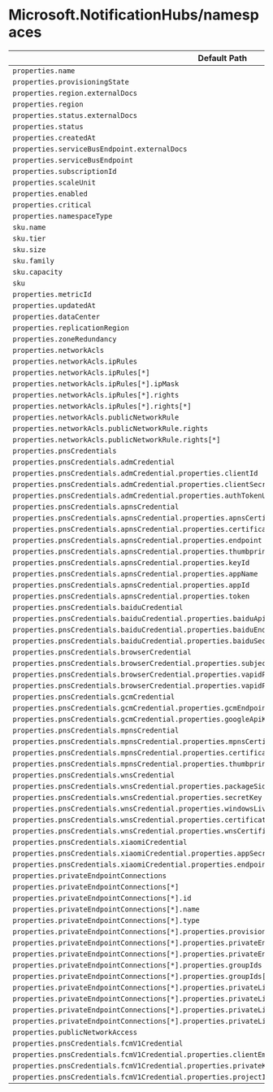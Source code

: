 # Microsoft.NotificationHubs/namespaces

| Default Path | Alias |
|---|---|
| `properties.name` | `Microsoft.NotificationHubs/namespaces/name` |
| `properties.provisioningState` | `Microsoft.NotificationHubs/namespaces/provisioningState` |
| `properties.region.externalDocs` | `Microsoft.NotificationHubs/namespaces/region.externalDocs` |
| `properties.region` | `Microsoft.NotificationHubs/namespaces/region` |
| `properties.status.externalDocs` | `Microsoft.NotificationHubs/namespaces/status.externalDocs` |
| `properties.status` | `Microsoft.NotificationHubs/namespaces/status` |
| `properties.createdAt` | `Microsoft.NotificationHubs/namespaces/createdAt` |
| `properties.serviceBusEndpoint.externalDocs` | `Microsoft.NotificationHubs/namespaces/serviceBusEndpoint.externalDocs` |
| `properties.serviceBusEndpoint` | `Microsoft.NotificationHubs/namespaces/serviceBusEndpoint` |
| `properties.subscriptionId` | `Microsoft.NotificationHubs/namespaces/subscriptionId` |
| `properties.scaleUnit` | `Microsoft.NotificationHubs/namespaces/scaleUnit` |
| `properties.enabled` | `Microsoft.NotificationHubs/namespaces/enabled` |
| `properties.critical` | `Microsoft.NotificationHubs/namespaces/critical` |
| `properties.namespaceType` | `Microsoft.NotificationHubs/namespaces/namespaceType` |
| `sku.name` | `Microsoft.NotificationHubs/namespaces/sku.name` |
| `sku.tier` | `Microsoft.NotificationHubs/namespaces/sku.tier` |
| `sku.size` | `Microsoft.NotificationHubs/namespaces/sku.size` |
| `sku.family` | `Microsoft.NotificationHubs/namespaces/sku.family` |
| `sku.capacity` | `Microsoft.NotificationHubs/namespaces/sku.capacity` |
| `sku` | `Microsoft.NotificationHubs/namespaces/sku` |
| `properties.metricId` | `Microsoft.NotificationHubs/namespaces/metricId` |
| `properties.updatedAt` | `Microsoft.NotificationHubs/namespaces/updatedAt` |
| `properties.dataCenter` | `Microsoft.NotificationHubs/namespaces/dataCenter` |
| `properties.replicationRegion` | `Microsoft.NotificationHubs/namespaces/replicationRegion` |
| `properties.zoneRedundancy` | `Microsoft.NotificationHubs/namespaces/zoneRedundancy` |
| `properties.networkAcls` | `Microsoft.NotificationHubs/namespaces/networkAcls` |
| `properties.networkAcls.ipRules` | `Microsoft.NotificationHubs/namespaces/networkAcls.ipRules` |
| `properties.networkAcls.ipRules[*]` | `Microsoft.NotificationHubs/namespaces/networkAcls.ipRules[*]` |
| `properties.networkAcls.ipRules[*].ipMask` | `Microsoft.NotificationHubs/namespaces/networkAcls.ipRules[*].ipMask` |
| `properties.networkAcls.ipRules[*].rights` | `Microsoft.NotificationHubs/namespaces/networkAcls.ipRules[*].rights` |
| `properties.networkAcls.ipRules[*].rights[*]` | `Microsoft.NotificationHubs/namespaces/networkAcls.ipRules[*].rights[*]` |
| `properties.networkAcls.publicNetworkRule` | `Microsoft.NotificationHubs/namespaces/networkAcls.publicNetworkRule` |
| `properties.networkAcls.publicNetworkRule.rights` | `Microsoft.NotificationHubs/namespaces/networkAcls.publicNetworkRule.rights` |
| `properties.networkAcls.publicNetworkRule.rights[*]` | `Microsoft.NotificationHubs/namespaces/networkAcls.publicNetworkRule.rights[*]` |
| `properties.pnsCredentials` | `Microsoft.NotificationHubs/namespaces/pnsCredentials` |
| `properties.pnsCredentials.admCredential` | `Microsoft.NotificationHubs/namespaces/pnsCredentials.admCredential` |
| `properties.pnsCredentials.admCredential.properties.clientId` | `Microsoft.NotificationHubs/namespaces/pnsCredentials.admCredential.clientId` |
| `properties.pnsCredentials.admCredential.properties.clientSecret` | `Microsoft.NotificationHubs/namespaces/pnsCredentials.admCredential.clientSecret` |
| `properties.pnsCredentials.admCredential.properties.authTokenUrl` | `Microsoft.NotificationHubs/namespaces/pnsCredentials.admCredential.authTokenUrl` |
| `properties.pnsCredentials.apnsCredential` | `Microsoft.NotificationHubs/namespaces/pnsCredentials.apnsCredential` |
| `properties.pnsCredentials.apnsCredential.properties.apnsCertificate` | `Microsoft.NotificationHubs/namespaces/pnsCredentials.apnsCredential.apnsCertificate` |
| `properties.pnsCredentials.apnsCredential.properties.certificateKey` | `Microsoft.NotificationHubs/namespaces/pnsCredentials.apnsCredential.certificateKey` |
| `properties.pnsCredentials.apnsCredential.properties.endpoint` | `Microsoft.NotificationHubs/namespaces/pnsCredentials.apnsCredential.endpoint` |
| `properties.pnsCredentials.apnsCredential.properties.thumbprint` | `Microsoft.NotificationHubs/namespaces/pnsCredentials.apnsCredential.thumbprint` |
| `properties.pnsCredentials.apnsCredential.properties.keyId` | `Microsoft.NotificationHubs/namespaces/pnsCredentials.apnsCredential.keyId` |
| `properties.pnsCredentials.apnsCredential.properties.appName` | `Microsoft.NotificationHubs/namespaces/pnsCredentials.apnsCredential.appName` |
| `properties.pnsCredentials.apnsCredential.properties.appId` | `Microsoft.NotificationHubs/namespaces/pnsCredentials.apnsCredential.appId` |
| `properties.pnsCredentials.apnsCredential.properties.token` | `Microsoft.NotificationHubs/namespaces/pnsCredentials.apnsCredential.token` |
| `properties.pnsCredentials.baiduCredential` | `Microsoft.NotificationHubs/namespaces/pnsCredentials.baiduCredential` |
| `properties.pnsCredentials.baiduCredential.properties.baiduApiKey` | `Microsoft.NotificationHubs/namespaces/pnsCredentials.baiduCredential.baiduApiKey` |
| `properties.pnsCredentials.baiduCredential.properties.baiduEndPoint` | `Microsoft.NotificationHubs/namespaces/pnsCredentials.baiduCredential.baiduEndPoint` |
| `properties.pnsCredentials.baiduCredential.properties.baiduSecretKey` | `Microsoft.NotificationHubs/namespaces/pnsCredentials.baiduCredential.baiduSecretKey` |
| `properties.pnsCredentials.browserCredential` | `Microsoft.NotificationHubs/namespaces/pnsCredentials.browserCredential` |
| `properties.pnsCredentials.browserCredential.properties.subject` | `Microsoft.NotificationHubs/namespaces/pnsCredentials.browserCredential.subject` |
| `properties.pnsCredentials.browserCredential.properties.vapidPrivateKey` | `Microsoft.NotificationHubs/namespaces/pnsCredentials.browserCredential.vapidPrivateKey` |
| `properties.pnsCredentials.browserCredential.properties.vapidPublicKey` | `Microsoft.NotificationHubs/namespaces/pnsCredentials.browserCredential.vapidPublicKey` |
| `properties.pnsCredentials.gcmCredential` | `Microsoft.NotificationHubs/namespaces/pnsCredentials.gcmCredential` |
| `properties.pnsCredentials.gcmCredential.properties.gcmEndpoint` | `Microsoft.NotificationHubs/namespaces/pnsCredentials.gcmCredential.gcmEndpoint` |
| `properties.pnsCredentials.gcmCredential.properties.googleApiKey` | `Microsoft.NotificationHubs/namespaces/pnsCredentials.gcmCredential.googleApiKey` |
| `properties.pnsCredentials.mpnsCredential` | `Microsoft.NotificationHubs/namespaces/pnsCredentials.mpnsCredential` |
| `properties.pnsCredentials.mpnsCredential.properties.mpnsCertificate` | `Microsoft.NotificationHubs/namespaces/pnsCredentials.mpnsCredential.mpnsCertificate` |
| `properties.pnsCredentials.mpnsCredential.properties.certificateKey` | `Microsoft.NotificationHubs/namespaces/pnsCredentials.mpnsCredential.certificateKey` |
| `properties.pnsCredentials.mpnsCredential.properties.thumbprint` | `Microsoft.NotificationHubs/namespaces/pnsCredentials.mpnsCredential.thumbprint` |
| `properties.pnsCredentials.wnsCredential` | `Microsoft.NotificationHubs/namespaces/pnsCredentials.wnsCredential` |
| `properties.pnsCredentials.wnsCredential.properties.packageSid` | `Microsoft.NotificationHubs/namespaces/pnsCredentials.wnsCredential.packageSid` |
| `properties.pnsCredentials.wnsCredential.properties.secretKey` | `Microsoft.NotificationHubs/namespaces/pnsCredentials.wnsCredential.secretKey` |
| `properties.pnsCredentials.wnsCredential.properties.windowsLiveEndpoint` | `Microsoft.NotificationHubs/namespaces/pnsCredentials.wnsCredential.windowsLiveEndpoint` |
| `properties.pnsCredentials.wnsCredential.properties.certificateKey` | `Microsoft.NotificationHubs/namespaces/pnsCredentials.wnsCredential.certificateKey` |
| `properties.pnsCredentials.wnsCredential.properties.wnsCertificate` | `Microsoft.NotificationHubs/namespaces/pnsCredentials.wnsCredential.wnsCertificate` |
| `properties.pnsCredentials.xiaomiCredential` | `Microsoft.NotificationHubs/namespaces/pnsCredentials.xiaomiCredential` |
| `properties.pnsCredentials.xiaomiCredential.properties.appSecret` | `Microsoft.NotificationHubs/namespaces/pnsCredentials.xiaomiCredential.appSecret` |
| `properties.pnsCredentials.xiaomiCredential.properties.endpoint` | `Microsoft.NotificationHubs/namespaces/pnsCredentials.xiaomiCredential.endpoint` |
| `properties.privateEndpointConnections` | `Microsoft.NotificationHubs/namespaces/privateEndpointConnections` |
| `properties.privateEndpointConnections[*]` | `Microsoft.NotificationHubs/namespaces/privateEndpointConnections[*]` |
| `properties.privateEndpointConnections[*].id` | `Microsoft.NotificationHubs/namespaces/privateEndpointConnections[*].id` |
| `properties.privateEndpointConnections[*].name` | `Microsoft.NotificationHubs/namespaces/privateEndpointConnections[*].name` |
| `properties.privateEndpointConnections[*].type` | `Microsoft.NotificationHubs/namespaces/privateEndpointConnections[*].type` |
| `properties.privateEndpointConnections[*].properties.provisioningState` | `Microsoft.NotificationHubs/namespaces/privateEndpointConnections[*].provisioningState` |
| `properties.privateEndpointConnections[*].properties.privateEndpoint` | `Microsoft.NotificationHubs/namespaces/privateEndpointConnections[*].privateEndpoint` |
| `properties.privateEndpointConnections[*].properties.privateEndpoint.id` | `Microsoft.NotificationHubs/namespaces/privateEndpointConnections[*].privateEndpoint.id` |
| `properties.privateEndpointConnections[*].properties.groupIds` | `Microsoft.NotificationHubs/namespaces/privateEndpointConnections[*].groupIds` |
| `properties.privateEndpointConnections[*].properties.groupIds[*]` | `Microsoft.NotificationHubs/namespaces/privateEndpointConnections[*].groupIds[*]` |
| `properties.privateEndpointConnections[*].properties.privateLinkServiceConnectionState` | `Microsoft.NotificationHubs/namespaces/privateEndpointConnections[*].privateLinkServiceConnectionState` |
| `properties.privateEndpointConnections[*].properties.privateLinkServiceConnectionState.status` | `Microsoft.NotificationHubs/namespaces/privateEndpointConnections[*].privateLinkServiceConnectionState.status` |
| `properties.privateEndpointConnections[*].properties.privateLinkServiceConnectionState.description` | `Microsoft.NotificationHubs/namespaces/privateEndpointConnections[*].privateLinkServiceConnectionState.description` |
| `properties.privateEndpointConnections[*].properties.privateLinkServiceConnectionState.actionsRequired` | `Microsoft.NotificationHubs/namespaces/privateEndpointConnections[*].privateLinkServiceConnectionState.actionsRequired` |
| `properties.publicNetworkAccess` | `Microsoft.NotificationHubs/namespaces/publicNetworkAccess` |
| `properties.pnsCredentials.fcmV1Credential` | `Microsoft.NotificationHubs/namespaces/pnsCredentials.fcmV1Credential` |
| `properties.pnsCredentials.fcmV1Credential.properties.clientEmail` | `Microsoft.NotificationHubs/namespaces/pnsCredentials.fcmV1Credential.clientEmail` |
| `properties.pnsCredentials.fcmV1Credential.properties.privateKey` | `Microsoft.NotificationHubs/namespaces/pnsCredentials.fcmV1Credential.privateKey` |
| `properties.pnsCredentials.fcmV1Credential.properties.projectId` | `Microsoft.NotificationHubs/namespaces/pnsCredentials.fcmV1Credential.projectId` |

